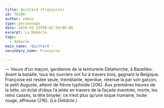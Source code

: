 ```yaml
---
title: Quittard (Françoise)
id: 76200
author: admin
type: personnage
date: 2010-03-15T08:02:54+00:00
excerpt: La Débâcle
tags:
  - debacle
main_name: 'Quittard '
secondary_name: Françoise

---
```

— Veuve d&rsquo;un maçon, gardienne de la teinturerie Delaherche, à Bazeilles. Avant la bataille, tous les ouvriers ont fui à travers bois, gagnant la Belgique. Françoise est restée seule, tremblante, éperdue, retenue là par son garçon, le petit Auguste, atteint de fièvre typhoïde [206]. Aux premières heures de la lutte, un éclat d&rsquo;obus l&rsquo;a jetée en travers de la façade éventrée, morte, les reins cassés, la tête broyée; ce n&rsquo;est plus qu&rsquo;une loque humaine, toute rouge, affreuse [216]. _(La Débâcle.)_
